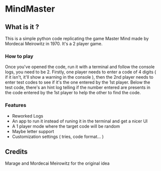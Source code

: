 # MindMaster
## What is it ?
  This is a simple python code replicating the game Master Mind made by Mordecai Meirowitz in 1970. It's a 2 player game.
### How to play
  Once you've opened the code, run it with a terminal and follow the console logs, you need to be 2. Firstly, one player needs to enter a code of 4 digits ( if it isn't, it'll show a warning in the console ), then the 2nd player needs to enter test codes to see if it's the one entered by the 1st player. Below the test code, there's an hint log telling if the number entered are presents in the code entered by the 1st player to help the other to find the code.
### Features
  - Reworked Logs
  - An app to run it instead of runing it in the terminal and get a nicer UI
  - A 1 player mode where the target code will be random
  - Maybe letter support
  - Customization settings ( tries, code format... )
## Credits
Marage and Mordecai Meirowitz for the original idea
